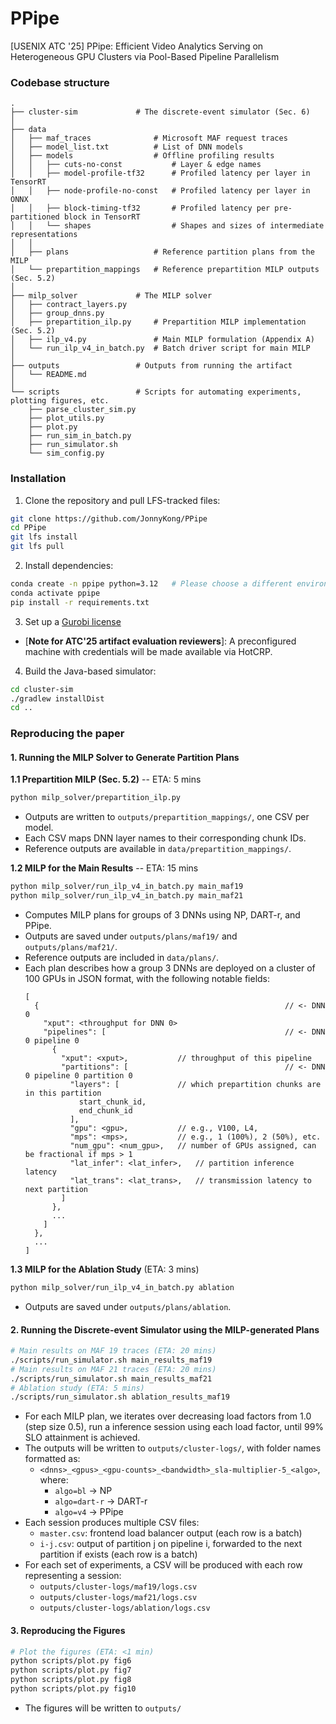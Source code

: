 # PPipe

[USENIX ATC '25] PPipe: Efficient Video Analytics Serving on Heterogeneous GPU
Clusters via Pool-Based Pipeline Parallelism

### Codebase structure

```
.
├── cluster-sim             # The discrete-event simulator (Sec. 6)
│
├── data
│   ├── maf_traces              # Microsoft MAF request traces
│   ├── model_list.txt          # List of DNN models
│   ├── models                  # Offline profiling results
│   │   ├── cuts-no-const           # Layer & edge names
│   │   ├── model-profile-tf32      # Profiled latency per layer in TensorRT
│   │   ├── node-profile-no-const   # Profiled latency per layer in ONNX
│   │   ├── block-timing-tf32       # Profiled latency per pre-partitioned block in TensorRT
│   │   └── shapes                  # Shapes and sizes of intermediate representations
│   │   
│   ├── plans                   # Reference partition plans from the MILP
│   └── prepartition_mappings   # Reference prepartition MILP outputs (Sec. 5.2)
│
├── milp_solver             # The MILP solver
│   ├── contract_layers.py
│   ├── group_dnns.py
│   ├── prepartition_ilp.py     # Prepartition MILP implementation (Sec. 5.2)
│   ├── ilp_v4.py               # Main MILP formulation (Appendix A)
│   └── run_ilp_v4_in_batch.py  # Batch driver script for main MILP
│
├── outputs                 # Outputs from running the artifact
│   └── README.md
│
└── scripts                 # Scripts for automating experiments, plotting figures, etc.
    ├── parse_cluster_sim.py
    ├── plot_utils.py
    ├── plot.py
    ├── run_sim_in_batch.py
    ├── run_simulator.sh
    └── sim_config.py

```

### Installation

1. Clone the repository and pull LFS-tracked files:

```bash
git clone https://github.com/JonnyKong/PPipe
cd PPipe
git lfs install
git lfs pull
```

2. Install dependencies:

```bash
conda create -n ppipe python=3.12   # Please choose a different environment name
conda activate ppipe
pip install -r requirements.txt
```

3. Set up a [Gurobi
   license](https://www.gurobi.com/academia/academic-program-and-licenses/)

  * [**Note for ATC'25 artifact evaluation reviewers**]: A preconfigured
    machine with credentials will be made available via HotCRP.

4. Build the Java-based simulator:

```bash
cd cluster-sim
./gradlew installDist
cd ..
```

### Reproducing the paper

#### 1. Running the MILP Solver to Generate Partition Plans

**1.1 Prepartition MILP (Sec. 5.2)** -- ETA: 5 mins

```bash
python milp_solver/prepartition_ilp.py
```

* Outputs are written to `outputs/prepartition_mappings/`, one CSV per model.
* Each CSV maps DNN layer names to their corresponding chunk IDs.
* Reference outputs are available in `data/prepartition_mappings/`.

**1.2 MILP for the Main Results** -- ETA: 15 mins

```bash
python milp_solver/run_ilp_v4_in_batch.py main_maf19
python milp_solver/run_ilp_v4_in_batch.py main_maf21
```
* Computes MILP plans for groups of 3 DNNs using NP, DART-r, and PPipe.
* Outputs are saved under `outputs/plans/maf19/` and `outputs/plans/maf21/`. 
* Reference outputs are included in `data/plans/`.
* Each plan describes how a group 3 DNNs are deployed on a cluster of 100 GPUs
  in JSON format, with the following notable fields:
  ```
  [
    {                                                       // <- DNN 0
      "xput": <throughput for DNN 0>
      "pipelines": [                                        // <- DNN 0 pipeline 0
        {
          "xput": <xput>,           // throughput of this pipeline
          "partitions": [                                   // <- DNN 0 pipeline 0 partition 0
            "layers": [             // which prepartition chunks are in this partition
              start_chunk_id,
              end_chunk_id
            ],
            "gpu": <gpu>,           // e.g., V100, L4,
            "mps": <mps>,           // e.g., 1 (100%), 2 (50%), etc.
            "num_gpu": <num_gpu>,   // number of GPUs assigned, can be fractional if mps > 1
            "lat_infer": <lat_infer>,   // partition inference latency
            "lat_trans": <lat_trans>,   // transmission latency to next partition
          ]
        },
        ...
      ]
    },
    ...
  ]
  ```

**1.3 MILP for the Ablation Study** (ETA: 3 mins)

```bash
python milp_solver/run_ilp_v4_in_batch.py ablation
```

* Outputs are saved under `outputs/plans/ablation`.

#### 2. Running the Discrete-event Simulator using the MILP-generated Plans

```bash
# Main results on MAF 19 traces (ETA: 20 mins)
./scripts/run_simulator.sh main_results_maf19
# Main results on MAF 21 traces (ETA: 20 mins)
./scripts/run_simulator.sh main_results_maf21
# Ablation study (ETA: 5 mins)
./scripts/run_simulator.sh ablation_results_maf19
```

* For each MILP plan, we iterates over decreasing load factors from 1.0 (step
  size 0.5), run a inference session using each load factor, until 99% SLO
  attainment is achieved.
* The outputs will be written to `outputs/cluster-logs/`, with folder names
  formatted as:
    * `<dnns>_<gpus>_<gpu-counts>_<bandwidth>_sla-multiplier-5_<algo>`, where:
        * `algo=bl` -> NP
        * `algo=dart-r` -> DART-r
        * `algo=v4` -> PPipe
* Each session produces multiple CSV files:
    * `master.csv`: frontend load balancer output (each row is a batch)
    * `i-j.csv`: output of partition j on pipeline i, forwarded to the next
      partition if exists (each row is a batch)
* For each set of experiments, a CSV will be produced with each row
  representing a session:
    * `outputs/cluster-logs/maf19/logs.csv`
    * `outputs/cluster-logs/maf21/logs.csv`
    * `outputs/cluster-logs/ablation/logs.csv`

#### 3. Reproducing the Figures

```bash
# Plot the figures (ETA: <1 min)
python scripts/plot.py fig6
python scripts/plot.py fig7
python scripts/plot.py fig8
python scripts/plot.py fig10
```

* The figures will be written to `outputs/`
